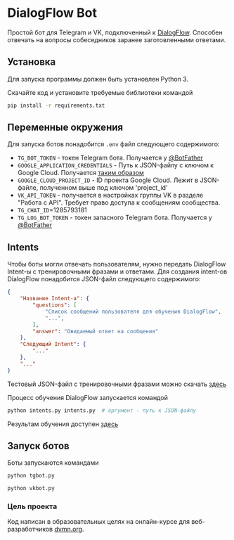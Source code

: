 # DialogFlow Bot

Простой бот для Telegram и VK, подключенный к [DialogFlow](https://dialogflow.cloud.google.com). Способен отвечать на вопросы собеседников заранее заготовленными ответами.

## Установка

Для запуска программы должен быть установлен Python 3.

Скачайте код и установите требуемые библиотеки командой

```bash
pip install -r requirements.txt

```

## Переменные окружения

Для запуска ботов понадобится `.env` файл следующего содержимого:

* `TG_BOT_TOKEN` - токен Telegram бота. Получается у [@BotFather](https://telegram.me/BotFather)
* `GOOGLE_APPLICATION_CREDENTIALS` - Путь к JSON-файлу с ключом к Google Cloud.
Получается [таким образом](https://cloud.google.com/dialogflow/es/docs/quick/setup#sa-create)
* `GOOGLE_CLOUD_PROJECT_ID` - ID проекта Google Cloud. Лежит в JSON-файле, полученном выше под ключом 'project_id'
* `VK_API_TOKEN` - получается в настройках группы VK в разделе "Работа с API". Требует право доступа к сообщениям сообщества.
* `TG_CHAT_ID`=1285793181
* `TG_LOG_BOT_TOKEN` - токен запасного Telegram бота. Получается у [@BotFather](https://telegram.me/BotFather)

## Intents

Чтобы боты могли отвечать пользователям, нужно передать DialogFlow Intent-ы c тренировочными фразами и ответами. Для создания intent-ов DialogFlow понадобится JSON-файл следующего содержимого:

```json
{
    "Название Intent-a": {
        "questions": [
        	"Список сообщений пользователя для обучения DialogFlow",
        	"...",
        ],
        "answer": "Ожидаемый ответ на сообщения"
    },
    "Следующий Intent": {
    	"..."
    },
    "..."
}

```

Тестовый JSON-файл с тренировочными фразами можно скачать [здесь](https://dvmn.org/media/filer_public/a7/db/a7db66c0-1259-4dac-9726-2d1fa9c44f20/questions.json)

Процесс обучения DialogFlow запускается командой

```bash
python intents.py intents.py  # аргумент - путь к JSON-файлу

```

Результам обучения доступен [здесь](https://dialogflow.cloud.google.com)

## Запуск ботов

Боты запускаются командами 

```bash
python tgbot.py

```

```bash
python vkbot.py

```

### Цель проекта

Код написан в образовательных целях на онлайн-курсе для веб-разработчиков [dvmn.org](https://dvmn.org/).